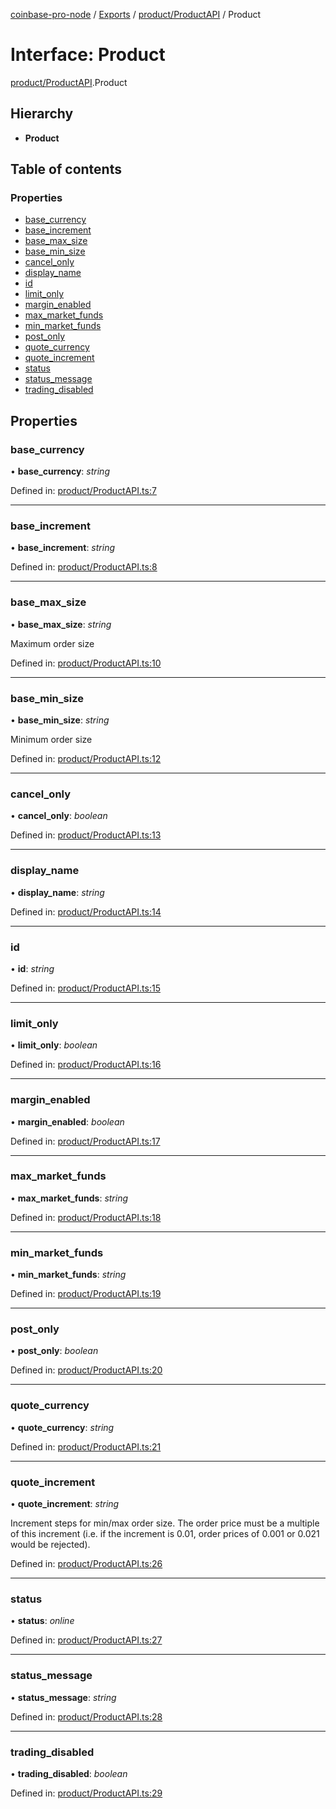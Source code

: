 [coinbase-pro-node](../../README.md) / [Exports](../../modules.md) / [product/ProductAPI](../../modules/product_productapi.md) / Product

# Interface: Product

[product/ProductAPI](../../modules/product_productapi.md).Product

## Hierarchy

- **Product**

## Table of contents

### Properties

- [base_currency](productapi.product.md#base_currency)
- [base_increment](productapi.product.md#base_increment)
- [base_max_size](productapi.product.md#base_max_size)
- [base_min_size](productapi.product.md#base_min_size)
- [cancel_only](productapi.product.md#cancel_only)
- [display_name](productapi.product.md#display_name)
- [id](productapi.product.md#id)
- [limit_only](productapi.product.md#limit_only)
- [margin_enabled](productapi.product.md#margin_enabled)
- [max_market_funds](productapi.product.md#max_market_funds)
- [min_market_funds](productapi.product.md#min_market_funds)
- [post_only](productapi.product.md#post_only)
- [quote_currency](productapi.product.md#quote_currency)
- [quote_increment](productapi.product.md#quote_increment)
- [status](productapi.product.md#status)
- [status_message](productapi.product.md#status_message)
- [trading_disabled](productapi.product.md#trading_disabled)

## Properties

### base_currency

• **base_currency**: _string_

Defined in: [product/ProductAPI.ts:7](https://github.com/bennycode/coinbase-pro-node/blob/7d07dce/src/product/ProductAPI.ts#L7)

---

### base_increment

• **base_increment**: _string_

Defined in: [product/ProductAPI.ts:8](https://github.com/bennycode/coinbase-pro-node/blob/7d07dce/src/product/ProductAPI.ts#L8)

---

### base_max_size

• **base_max_size**: _string_

Maximum order size

Defined in: [product/ProductAPI.ts:10](https://github.com/bennycode/coinbase-pro-node/blob/7d07dce/src/product/ProductAPI.ts#L10)

---

### base_min_size

• **base_min_size**: _string_

Minimum order size

Defined in: [product/ProductAPI.ts:12](https://github.com/bennycode/coinbase-pro-node/blob/7d07dce/src/product/ProductAPI.ts#L12)

---

### cancel_only

• **cancel_only**: _boolean_

Defined in: [product/ProductAPI.ts:13](https://github.com/bennycode/coinbase-pro-node/blob/7d07dce/src/product/ProductAPI.ts#L13)

---

### display_name

• **display_name**: _string_

Defined in: [product/ProductAPI.ts:14](https://github.com/bennycode/coinbase-pro-node/blob/7d07dce/src/product/ProductAPI.ts#L14)

---

### id

• **id**: _string_

Defined in: [product/ProductAPI.ts:15](https://github.com/bennycode/coinbase-pro-node/blob/7d07dce/src/product/ProductAPI.ts#L15)

---

### limit_only

• **limit_only**: _boolean_

Defined in: [product/ProductAPI.ts:16](https://github.com/bennycode/coinbase-pro-node/blob/7d07dce/src/product/ProductAPI.ts#L16)

---

### margin_enabled

• **margin_enabled**: _boolean_

Defined in: [product/ProductAPI.ts:17](https://github.com/bennycode/coinbase-pro-node/blob/7d07dce/src/product/ProductAPI.ts#L17)

---

### max_market_funds

• **max_market_funds**: _string_

Defined in: [product/ProductAPI.ts:18](https://github.com/bennycode/coinbase-pro-node/blob/7d07dce/src/product/ProductAPI.ts#L18)

---

### min_market_funds

• **min_market_funds**: _string_

Defined in: [product/ProductAPI.ts:19](https://github.com/bennycode/coinbase-pro-node/blob/7d07dce/src/product/ProductAPI.ts#L19)

---

### post_only

• **post_only**: _boolean_

Defined in: [product/ProductAPI.ts:20](https://github.com/bennycode/coinbase-pro-node/blob/7d07dce/src/product/ProductAPI.ts#L20)

---

### quote_currency

• **quote_currency**: _string_

Defined in: [product/ProductAPI.ts:21](https://github.com/bennycode/coinbase-pro-node/blob/7d07dce/src/product/ProductAPI.ts#L21)

---

### quote_increment

• **quote_increment**: _string_

Increment steps for min/max order size. The order price must be a multiple of this increment (i.e. if the increment is 0.01, order prices of 0.001 or 0.021 would be rejected).

Defined in: [product/ProductAPI.ts:26](https://github.com/bennycode/coinbase-pro-node/blob/7d07dce/src/product/ProductAPI.ts#L26)

---

### status

• **status**: _online_

Defined in: [product/ProductAPI.ts:27](https://github.com/bennycode/coinbase-pro-node/blob/7d07dce/src/product/ProductAPI.ts#L27)

---

### status_message

• **status_message**: _string_

Defined in: [product/ProductAPI.ts:28](https://github.com/bennycode/coinbase-pro-node/blob/7d07dce/src/product/ProductAPI.ts#L28)

---

### trading_disabled

• **trading_disabled**: _boolean_

Defined in: [product/ProductAPI.ts:29](https://github.com/bennycode/coinbase-pro-node/blob/7d07dce/src/product/ProductAPI.ts#L29)

